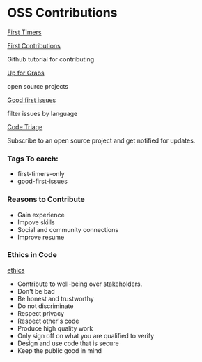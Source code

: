 # OSS Contributions

[First Timers](https://www.firsttimersonly.com/)

[First Contributions](https://github.com/firstcontributions/first-contributions)

Github tutorial for contributing

[Up for Grabs](https://up-for-grabs.net/#/)

open source projects

[Good first  issues](https://goodfirstissue.dev/)

filter issues by language

[Code Triage](https://www.codetriage.com/)

Subscribe to an open source project and get notified for updates.

### Tags To earch:

- first-timers-only
- good-first-issues

### Reasons to Contribute

- Gain experience
- Impove skills
- Social and community connections
- Improve resume

### Ethics in Code

[ethics](https://www.acm.org/code-of-ethics)

- Contribute to well-being over stakeholders.
- Don't be bad
- Be honest and trustworthy
- Do not discriminate
- Respect privacy
- Respect other's code
- Produce high quality work
- Only sign off on what you are qualified to verify
- Design and use code that is secure
- Keep the public good in mind
